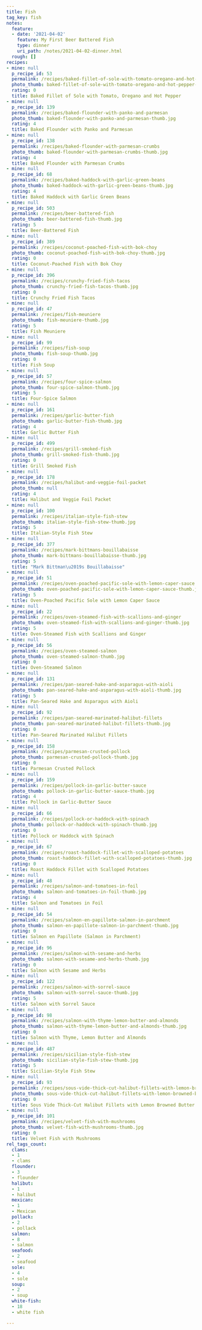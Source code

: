 ```yaml
---
title: Fish
tag_key: fish
notes:
  feature:
  - date: '2021-04-02'
    feature: My First Beer Battered Fish
    type: dinner
    uri_path: /notes/2021-04-02-dinner.html
  rough: []
recipes:
- mine: null
  p_recipe_id: 53
  permalink: /recipes/baked-fillet-of-sole-with-tomato-oregano-and-hot-pepper
  photo_thumb: baked-fillet-of-sole-with-tomato-oregano-and-hot-pepper-thumb.jpg
  rating: 0
  title: Baked Fillet of Sole with Tomato, Oregano and Hot Pepper
- mine: null
  p_recipe_id: 139
  permalink: /recipes/baked-flounder-with-panko-and-parmesan
  photo_thumb: baked-flounder-with-panko-and-parmesan-thumb.jpg
  rating: 4
  title: Baked Flounder with Panko and Parmesan
- mine: null
  p_recipe_id: 138
  permalink: /recipes/baked-flounder-with-parmesan-crumbs
  photo_thumb: baked-flounder-with-parmesan-crumbs-thumb.jpg
  rating: 4
  title: Baked Flounder with Parmesan Crumbs
- mine: null
  p_recipe_id: 68
  permalink: /recipes/baked-haddock-with-garlic-green-beans
  photo_thumb: baked-haddock-with-garlic-green-beans-thumb.jpg
  rating: 4
  title: Baked Haddock with Garlic Green Beans
- mine: null
  p_recipe_id: 503
  permalink: /recipes/beer-battered-fish
  photo_thumb: beer-battered-fish-thumb.jpg
  rating: 5
  title: Beer-Battered Fish
- mine: null
  p_recipe_id: 389
  permalink: /recipes/coconut-poached-fish-with-bok-choy
  photo_thumb: coconut-poached-fish-with-bok-choy-thumb.jpg
  rating: 0
  title: Coconut-Poached Fish with Bok Choy
- mine: null
  p_recipe_id: 396
  permalink: /recipes/crunchy-fried-fish-tacos
  photo_thumb: crunchy-fried-fish-tacos-thumb.jpg
  rating: 0
  title: Crunchy Fried Fish Tacos
- mine: null
  p_recipe_id: 47
  permalink: /recipes/fish-meuniere
  photo_thumb: fish-meuniere-thumb.jpg
  rating: 5
  title: Fish Meuniere
- mine: null
  p_recipe_id: 99
  permalink: /recipes/fish-soup
  photo_thumb: fish-soup-thumb.jpg
  rating: 0
  title: Fish Soup
- mine: null
  p_recipe_id: 57
  permalink: /recipes/four-spice-salmon
  photo_thumb: four-spice-salmon-thumb.jpg
  rating: 5
  title: Four-Spice Salmon
- mine: null
  p_recipe_id: 161
  permalink: /recipes/garlic-butter-fish
  photo_thumb: garlic-butter-fish-thumb.jpg
  rating: 4
  title: Garlic Butter Fish
- mine: null
  p_recipe_id: 499
  permalink: /recipes/grill-smoked-fish
  photo_thumb: grill-smoked-fish-thumb.jpg
  rating: 0
  title: Grill Smoked Fish
- mine: null
  p_recipe_id: 178
  permalink: /recipes/halibut-and-veggie-foil-packet
  photo_thumb: null
  rating: 4
  title: Halibut and Veggie Foil Packet
- mine: null
  p_recipe_id: 100
  permalink: /recipes/italian-style-fish-stew
  photo_thumb: italian-style-fish-stew-thumb.jpg
  rating: 5
  title: Italian-Style Fish Stew
- mine: null
  p_recipe_id: 377
  permalink: /recipes/mark-bittmans-bouillabaisse
  photo_thumb: mark-bittmans-bouillabaisse-thumb.jpg
  rating: 5
  title: "Mark Bittman\u2019s Bouillabaisse"
- mine: null
  p_recipe_id: 51
  permalink: /recipes/oven-poached-pacific-sole-with-lemon-caper-sauce
  photo_thumb: oven-poached-pacific-sole-with-lemon-caper-sauce-thumb.jpg
  rating: 5
  title: Oven-Poached Pacific Sole with Lemon Caper Sauce
- mine: null
  p_recipe_id: 22
  permalink: /recipes/oven-steamed-fish-with-scallions-and-ginger
  photo_thumb: oven-steamed-fish-with-scallions-and-ginger-thumb.jpg
  rating: 5
  title: Oven-Steamed Fish with Scallions and Ginger
- mine: null
  p_recipe_id: 56
  permalink: /recipes/oven-steamed-salmon
  photo_thumb: oven-steamed-salmon-thumb.jpg
  rating: 0
  title: Oven-Steamed Salmon
- mine: null
  p_recipe_id: 131
  permalink: /recipes/pan-seared-hake-and-asparagus-with-aioli
  photo_thumb: pan-seared-hake-and-asparagus-with-aioli-thumb.jpg
  rating: 5
  title: Pan-Seared Hake and Asparagus with Aioli
- mine: null
  p_recipe_id: 92
  permalink: /recipes/pan-seared-marinated-halibut-fillets
  photo_thumb: pan-seared-marinated-halibut-fillets-thumb.jpg
  rating: 0
  title: Pan-Seared Marinated Halibut Fillets
- mine: null
  p_recipe_id: 158
  permalink: /recipes/parmesan-crusted-pollock
  photo_thumb: parmesan-crusted-pollock-thumb.jpg
  rating: 0
  title: Parmesan Crusted Pollock
- mine: null
  p_recipe_id: 159
  permalink: /recipes/pollock-in-garlic-butter-sauce
  photo_thumb: pollock-in-garlic-butter-sauce-thumb.jpg
  rating: 4
  title: Pollock in Garlic-Butter Sauce
- mine: null
  p_recipe_id: 66
  permalink: /recipes/pollock-or-haddock-with-spinach
  photo_thumb: pollock-or-haddock-with-spinach-thumb.jpg
  rating: 0
  title: Pollock or Haddock with Spinach
- mine: null
  p_recipe_id: 67
  permalink: /recipes/roast-haddock-fillet-with-scalloped-potatoes
  photo_thumb: roast-haddock-fillet-with-scalloped-potatoes-thumb.jpg
  rating: 0
  title: Roast Haddock Fillet with Scalloped Potatoes
- mine: null
  p_recipe_id: 48
  permalink: /recipes/salmon-and-tomatoes-in-foil
  photo_thumb: salmon-and-tomatoes-in-foil-thumb.jpg
  rating: 4
  title: Salmon and Tomatoes in Foil
- mine: null
  p_recipe_id: 54
  permalink: /recipes/salmon-en-papillote-salmon-in-parchment
  photo_thumb: salmon-en-papillote-salmon-in-parchment-thumb.jpg
  rating: 0
  title: Salmon en Papillote (Salmon in Parchment)
- mine: null
  p_recipe_id: 96
  permalink: /recipes/salmon-with-sesame-and-herbs
  photo_thumb: salmon-with-sesame-and-herbs-thumb.jpg
  rating: 0
  title: Salmon with Sesame and Herbs
- mine: null
  p_recipe_id: 122
  permalink: /recipes/salmon-with-sorrel-sauce
  photo_thumb: salmon-with-sorrel-sauce-thumb.jpg
  rating: 5
  title: Salmon with Sorrel Sauce
- mine: null
  p_recipe_id: 98
  permalink: /recipes/salmon-with-thyme-lemon-butter-and-almonds
  photo_thumb: salmon-with-thyme-lemon-butter-and-almonds-thumb.jpg
  rating: 0
  title: Salmon with Thyme, Lemon Butter and Almonds
- mine: null
  p_recipe_id: 487
  permalink: /recipes/sicilian-style-fish-stew
  photo_thumb: sicilian-style-fish-stew-thumb.jpg
  rating: 5
  title: Sicilian-Style Fish Stew
- mine: null
  p_recipe_id: 93
  permalink: /recipes/sous-vide-thick-cut-halibut-fillets-with-lemon-browned-butter
  photo_thumb: sous-vide-thick-cut-halibut-fillets-with-lemon-browned-butter-thumb.jpg
  rating: 0
  title: Sous Vide Thick-Cut Halibut Fillets with Lemon Browned Butter
- mine: null
  p_recipe_id: 101
  permalink: /recipes/velvet-fish-with-mushrooms
  photo_thumb: velvet-fish-with-mushrooms-thumb.jpg
  rating: 0
  title: Velvet Fish with Mushrooms
rel_tags_count:
  clams:
  - 1
  - clams
  flounder:
  - 3
  - flounder
  halibut:
  - 1
  - halibut
  mexican:
  - 1
  - Mexican
  pollack:
  - 2
  - pollack
  salmon:
  - 8
  - salmon
  seafood:
  - 2
  - seafood
  sole:
  - 4
  - sole
  soup:
  - 2
  - soup
  white-fish:
  - 18
  - white fish

---
```

